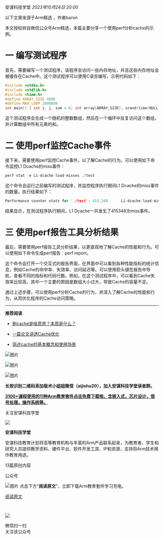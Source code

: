 
安谋科技学堂 _2023年10月24日 20:00_

以下文章来源于Arm精选 ，作者baron

本文授权转自微信公众号Arm精选，本篇主要分享一个使用perf分析cache的示例。

# **一** **编写测试程序**

首先，需要编写一个测试程序，该程序会访问一些内存地址，并且这些内存地址会被缓存在Cache中。这个测试程序可以使用C语言编写，示例代码如下：

```c
#include <stdio.h> 
#include <stdlib.h> 
#include <time.h> 
#define ARRAY_SIZE 4096
#define MAX_LOOP 1000000
int main() { int i, j, sum = 0; int array[ARRAY_SIZE]; srand(time(NULL)); for (i = 0; i < ARRAY_SIZE; i++) { array[i] = rand() % 100; } for (i = 0; i < MAX_LOOP; i++) { for (j = 0; j < ARRAY_SIZE; j++) { sum += array[j]; } } printf("sum = %d\n", sum); return 0; }
```

这个测试程序会生成一个随机的整数数组，然后在一个循环中反复访问这个数组，并计算数组中所有元素的和。

# **二** **使用perf监控Cache事件**

接下来，需要使用perf监控Cache事件，以了解Cache的行为。可以使用如下命令监控L1 Dcache的miss事件：

```c
perf stat -e L1-dcache-load-misses ./test
```

这个命令会运行之前编写的测试程序，并监控程序执行期间L1 Dcache的miss事件的数量。执行结果如下：

```c
Performance counter stats for './test': 415,348      L1-dcache-load-misses 1.027751484 seconds time elapsed
```

结果显示，在测试程序执行期间，L1 Dcache一共发生了415348次miss事件。

# **三** **使用perf报告工具分析结果**

最后，需要使用perf报告工具分析结果，以更直观地了解Cache的性能和行为。可以使用如下命令生成perf报告：perf report。

这个命令会打开一个交互式的报告界面，在界面中可以看到各种性能指标的统计信息，例如Cache的命中率、失效率、访问延迟等。可以使用箭头键在报告中导航，查看不同的指标和代码行数。例如，在这个测试程序中，可以看到Cache失效率比较高，其中一个主要的原因是数组大小过大，导致Cache的容量不足。

通过上述步骤，可以使用perf分析Cache的行为，并深入了解Cache的性能和行为，从而优化程序的Cache访问策略。

______________________________________________________________________

**推荐阅读**

- [刷cache是啥意思？本质是什么？](http://mp.weixin.qq.com/s?__biz=MzU5NzczNTU3Nw==&mid=2247498296&idx=2&sn=382d4a0de0388fc6ec55101e6f261891&chksm=fe4c5bcec93bd2d8863fdfc2172b1a285015bb148ae8c81136738f7bc185613d21cc2d707129&scene=21#wechat_redirect)

- [一篇论文讲透Cache优化](http://mp.weixin.qq.com/s?__biz=MzU5NzczNTU3Nw==&mid=2247497577&idx=1&sn=aaef267b2e34b576e475558f811677ec&chksm=fe4c569fc93bdf898ee3fab3bcf259bcd7da7a1d5e66d927bfa3f9485cf3b5388a5325933082&scene=21#wechat_redirect)

- [简述cache的基本概念和使用场景](http://mp.weixin.qq.com/s?__biz=MzU5NzczNTU3Nw==&mid=2247497111&idx=1&sn=406ec23ec288830b941bc425bec2ce09&chksm=fe4c5461c93bdd77cbccb1c8fdd40b9a91e23f3d740b6251721f92df89caa7fe754471daa614&scene=21#wechat_redirect)

![图片](https://mmbiz.qpic.cn/mmbiz_gif/D4YpGeYE2TqBUpYwiaXMxjVKpAv5zwoVMPctEXA4yaMDrRHSTCtYIC0b4yeLy2EpFNzYLOVfCwIIoattf9h2BJA/640?wx_fmt=gif&tp=webp&wxfrom=5&wx_lazy=1)

![图片](https://mmbiz.qpic.cn/mmbiz_jpg/D4YpGeYE2TqBUpYwiaXMxjVKpAv5zwoVMrLkZaRbIpu15ThQx7TwdlzWKTpNEdSjB1jiaBSRr8ygkXoOiaLkBzicpg/640?wx_fmt=jpeg&tp=webp&wxfrom=5&wx_lazy=1&wx_co=1)

![图片](https://mmbiz.qpic.cn/mmbiz_gif/D4YpGeYE2TqBUpYwiaXMxjVKpAv5zwoVMHu7HBeGGzDzKh2NpDSRkIPy5Ihen9dY82tiahialibgBaia7Hiczrpalo3w/640?wx_fmt=gif&tp=webp&wxfrom=5&wx_lazy=1)

**长按识别二维码添加极术小姐姐微信（aijishu20），加入安谋科技学堂读者群。**

[****3100+课程使用的11种Arm教育套件点击免费下载啦，含嵌入式，芯片设计，信号处理，操作系统等。****](http://mp.weixin.qq.com/s?__biz=MzU5NzczNTU3Nw==&mid=2247498376&idx=1&sn=de95d75ec160c8214e4b6d50b671346f&chksm=fe4c5b7ec93bd26834c7c1e9e16a1f20977da8a5bb2cc2c5763cf036ec67a813e2a1c94ae4e9&scene=21#wechat_redirect)

关注安谋科技学堂

![](http://mmbiz.qpic.cn/mmbiz_png/D4YpGeYE2Too2yEibynvrnvvPntlNYyrPphf69g4j5ApibQeby7fdLZDviagIcqvKCLiael4eBUVBPTQ2icnWzZeVibg/300?wx_fmt=png&wxfrom=19)

**安谋科技学堂**

安谋科技教育计划将高等教育机构与丰富的Arm产品联系起来，为教育者、学生和研究人员提供教学资料、硬件平台、软件开发工具、IP和资源，支持将Arm技术用作教育用途。

13篇原创内容

公众号

![图片](https://mmbiz.qpic.cn/mmbiz_gif/D4YpGeYE2TqBUpYwiaXMxjVKpAv5zwoVM6k8V1xKGGibsTkhffNAdibAPmYLejhQtlz90PKggZqDOjiaONqeYzLj5g/640?wx_fmt=gif&tp=webp&wxfrom=5&wx_lazy=1) 点击下方“**阅读原文**”，立即下载Arm教育套件学习充电。

[阅读原文](https://aijishu.com/download)

​

![](https://mp.weixin.qq.com/rr?timestamp=1725920740&src=11&ver=1&signature=RhKCp1b7jT8btozXVmwLNc9blGDRcw*s0fv3w*7sWH*bdOEdKujVCFjkvDPfx7wd3bKTu5siTNFXTzc1cCUrOe2NorbRCzeUz6S*d5zgegI=)

微信扫一扫\
关注该公众号
